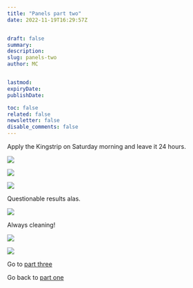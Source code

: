 ```yaml
---
title: "Panels part two"
date: 2022-11-19T16:29:57Z


draft: false
summary:
description:
slug: panels-two
author: MC


lastmod:
expiryDate:
publishDate:

toc: false
related: false
newsletter: false
disable_comments: false
---
```

Apply the Kingstrip on Saturday morning and leave it 24 hours.

![](/images/9558.jpeg)

![](/images/9563.jpeg)

![](/images/9566.jpeg)


Questionable results alas.

![](/images/3205.jpeg)

Always cleaning!

![](/images/3202.jpeg)

![](/images/3204.jpeg)

Go to [part three](posts/2022/nov-2022/panelspartthree) 

Go back to [part one](posts/2022/nov-2022/panelspartone) 

